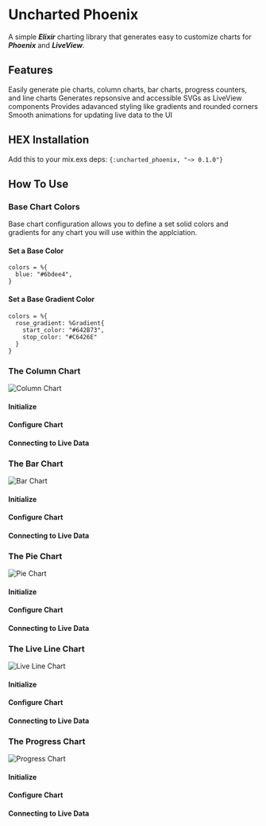 # Uncharted Phoenix
A simple ***Elixir*** charting library that generates easy to customize charts for ***Phoenix*** and ***LiveView***.

## Features
Easily generate pie charts, column charts, bar charts, progress counters, and line charts
Generates repsonsive and accessible SVGs as LiveView components
Provides adavanced styling like gradients and rounded corners
Smooth animations for updating live data to the UI

## HEX Installation
Add this to your mix.exs deps:
``` {:uncharted_phoenix, "~> 0.1.0"} ```

## How To Use

### Base Chart Colors 
Base chart configuration allows you to define a set solid colors and gradients for any chart you will use within the applciation.

#### Set a Base Color
```
colors = %{
  blue: "#6bdee4",
}
```

#### Set a Base Gradient Color
```
colors = %{
  rose_gradient: %Gradient{
    start_color: "#642B73",
    stop_color: "#C6426E"
  }
}
```

### The Column Chart
![Column Chart](../demo/assets/static/images/column-chart.jpg?raw=true "Column Chart")

  #### Initialize
  
  #### Configure Chart
  
  #### Connecting to Live Data

### The Bar Chart
![Bar Chart](../demo/assets/static/images/bar-chart.jpg?raw=true "Bar Chart")
  #### Initialize
  
  #### Configure Chart
  
  #### Connecting to Live Data

### The Pie Chart
![Pie Chart](../demo/assets/static/images/pie-chart.jpg?raw=true "Pie Chart")

  #### Initialize
  
  #### Configure Chart
  
  #### Connecting to Live Data

### The Live Line Chart
![Live Line Chart](../demo/assets/static/images/line-chart.jpg?raw=true "Live Line Chart")

  #### Initialize
  
  #### Configure Chart
  
  #### Connecting to Live Data

### The Progress Chart
![Progress Chart](../demo/assets/static/images/progress-chart.jpg?raw=true "Progress Chart")
  #### Initialize
  
  #### Configure Chart
  
  #### Connecting to Live Data

